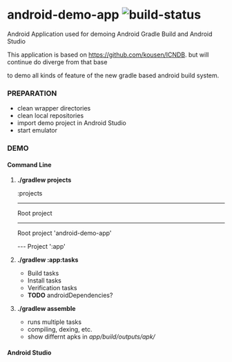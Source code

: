 android-demo-app ![build-status](https://travis-ci.org/breskeby/android-demo-app.svg)
================

Android Application used for demoing Android Gradle Build and Android Studio

This application is based on https://github.com/kousen/ICNDB. but will continue do diverge from that base

to demo all kinds of feature of the new gradle based android build system. 

### PREPARATION

* clean wrapper directories
* clean local repositories
* import demo project in Android Studio
* start emulator

### DEMO

#### Command Line 
1. **./gradlew projects**

    
	:projects
    
	
    
	------------------------------------------------------------
    
	Root project
    
	------------------------------------------------------------
    
	
    
	Root project 'android-demo-app'
    
	\--- Project ':app'

2. **./gradlew :app:tasks**
	* Build tasks
	* Install tasks
	* Verification tasks
	* __TODO__ androidDependencies?
	
3. **./gradlew assemble**
	* runs multiple tasks
	* compiling, dexing, etc.
	* show differnt apks in _app/build/outputs/apk/_
	
#### Android Studio